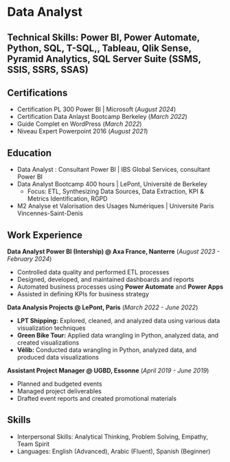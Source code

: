 # Data Analyst

## Technical Skills:  Power BI, Power Automate, Python, SQL, T-SQL,, Tableau, Qlik Sense, Pyramid Analytics, SQL Server Suite (SSMS, SSIS, SSRS, SSAS)

## Certifications
- Certification PL 300 Power BI | Microsoft (_August 2024_)
- Certification Data Anlayst Bootcamp Berkeley (_March 2022_)
- Guide Complet en WordPress (_March 2022_)
- Niveau Expert Powerpoint 2016 (_August 2021_)

## Education
- Data Analyst : Consultant Power BI | IBS Global Services, consultant Power BI
- Data Analyst Bootcamp 400 hours | LePont, Université de Berkeley
  - Focus: ETL, Synthesizing Data Sources, Data Extraction, KPI & Metrics Identification, RGPD
- M2 Analyse et Valorisation des Usages Numériques | Université Paris Vincennes-Saint-Denis

## Work Experience
**Data Analyst Power BI (Intership) @ Axa France, Nanterre** (_August 2023 - February 2024_)  
- Controlled data quality and performed ETL processes
- Designed, developed, and maintained dashboards and reports
- Automated business processes using **Power Automate** and **Power Apps**
- Assisted in defining KPIs for business strategy

**Data Analysis Projects @ LePont, Paris** (_March 2022 - June 2022_)  
- **LPT Shipping:** Explored, cleaned, and analyzed data using various data visualization techniques
- **Green Bike Tour:** Applied data wrangling in Python, analyzed data, and created visualizations
- **Vélib:** Conducted data wrangling in Python, analyzed data, and produced data visualizations

**Assistant Project Manager @ UGBD, Essonne** (_April 2019 - June 2019_) 
- Planned and budgeted events
- Managed project deliverables
- Drafted event reports and created promotional materials
  
## Skills
- Interpersonal Skills: Analytical Thinking, Problem Solving, Empathy, Team Spirit
- Languages: English (Advanced), Arabic (Fluent), Spanish (Beginner)
